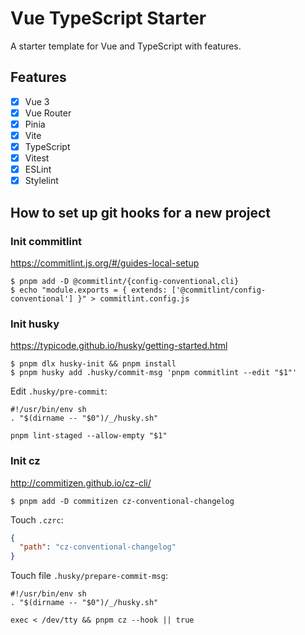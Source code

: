 # Vue TypeScript Starter

A starter template for Vue and TypeScript with features.

## Features

- [x] Vue 3
- [x] Vue Router
- [x] Pinia
- [x] Vite
- [x] TypeScript
- [x] Vitest
- [x] ESLint
- [x] Stylelint

## How to set up git hooks for a new project

### Init commitlint

https://commitlint.js.org/#/guides-local-setup

```shell
$ pnpm add -D @commitlint/{config-conventional,cli}
$ echo "module.exports = { extends: ['@commitlint/config-conventional'] }" > commitlint.config.js
```

### Init husky

https://typicode.github.io/husky/getting-started.html

```shell
$ pnpm dlx husky-init && pnpm install
$ pnpm husky add .husky/commit-msg 'pnpm commitlint --edit "$1"'
```

Edit `.husky/pre-commit`:

```shell
#!/usr/bin/env sh
. "$(dirname -- "$0")/_/husky.sh"

pnpm lint-staged --allow-empty "$1"
```

### Init cz

http://commitizen.github.io/cz-cli/

```shell
$ pnpm add -D commitizen cz-conventional-changelog
```

Touch `.czrc`:

```json
{
  "path": "cz-conventional-changelog"
}
```

Touch file `.husky/prepare-commit-msg`:

```shell
#!/usr/bin/env sh
. "$(dirname -- "$0")/_/husky.sh"

exec < /dev/tty && pnpm cz --hook || true
```
